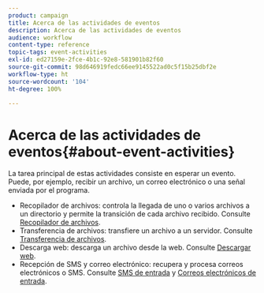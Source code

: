 ```yaml
---
product: campaign
title: Acerca de las actividades de eventos
description: Acerca de las actividades de eventos
audience: workflow
content-type: reference
topic-tags: event-activities
exl-id: ed27159e-2fce-4b1c-92e8-581901b82f60
source-git-commit: 98d646919fedc66ee9145522ad0c5f15b25dbf2e
workflow-type: ht
source-wordcount: '104'
ht-degree: 100%

---
```


# Acerca de las actividades de eventos{#about-event-activities}

La tarea principal de estas actividades consiste en esperar un evento. Puede, por ejemplo, recibir un archivo, un correo electrónico o una señal enviada por el programa.

* Recopilador de archivos: controla la llegada de uno o varios archivos a un directorio y permite la transición de cada archivo recibido. Consulte [Recopilador de archivos](../../workflow/using/file-collector.md).
* Transferencia de archivos: transfiere un archivo a un servidor. Consulte [Transferencia de archivos](../../workflow/using/file-transfer.md).
* Descarga web: descarga un archivo desde la web. Consulte [Descargar web](../../workflow/using/web-download.md).
* Recepción de SMS y correo electrónico: recupera y procesa correos electrónicos o SMS. Consulte [SMS de entrada](../../workflow/using/inbound-sms.md) y [Correos electrónicos de entrada](../../workflow/using/inbound-emails.md).
